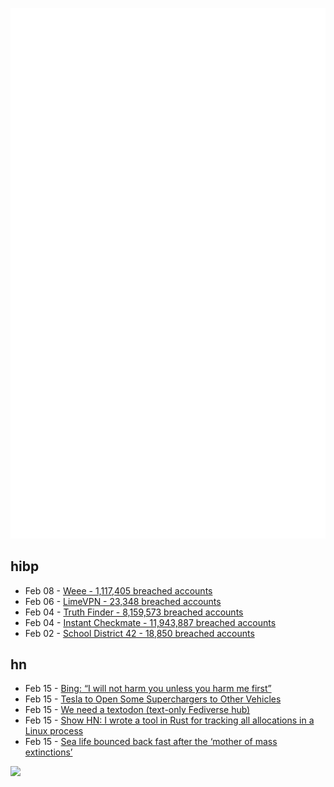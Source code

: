 ![Metrics](https://raw.githubusercontent.com/phixion/phixion/master/metrics.svg)

## hibp

<!--
for https://github.com/phixion/phixion/blob/main/.github/workflows/feeds.yml
-->
<!--START_SECTION:haveibeenpwnd-->
- Feb 08 - [Weee - 1,117,405 breached accounts](https://haveibeenpwned.com/PwnedWebsites#Weee)
- Feb 06 - [LimeVPN - 23,348 breached accounts](https://haveibeenpwned.com/PwnedWebsites#LimeVPN)
- Feb 04 - [Truth Finder - 8,159,573 breached accounts](https://haveibeenpwned.com/PwnedWebsites#TruthFinder)
- Feb 04 - [Instant Checkmate - 11,943,887 breached accounts](https://haveibeenpwned.com/PwnedWebsites#InstantCheckmate)
- Feb 02 - [School District 42 - 18,850 breached accounts](https://haveibeenpwned.com/PwnedWebsites#SchoolDistrict42)
<!--END_SECTION:haveibeenpwnd-->

## hn

<!--
for https://github.com/phixion/phixion/blob/main/.github/workflows/feeds.yml
-->
<!--START_SECTION:hn-->
- Feb 15 - [Bing: “I will not harm you unless you harm me first”](https://simonwillison.net/2023/Feb/15/bing/)
- Feb 15 - [Tesla to Open Some Superchargers to Other Vehicles](https://www.wsj.com/articles/tesla-to-open-some-superchargers-to-other-vehicles-white-house-says-2ed35fd5)
- Feb 15 - [We need a textodon (text-only Fediverse hub)](https://bluelander.bearblog.dev/we-need-a-textodon/)
- Feb 15 - [Show HN: I wrote a tool in Rust for tracking all allocations in a Linux process](https://github.com/matt-kimball/allocscope)
- Feb 15 - [Sea life bounced back fast after the ‘mother of mass extinctions’](https://www.nature.com/articles/d41586-023-00383-9)
<!--END_SECTION:hn-->

<!--
for https://yhype.me
-->
![](https://hit.yhype.me/github/profile?user_id=13013670)

